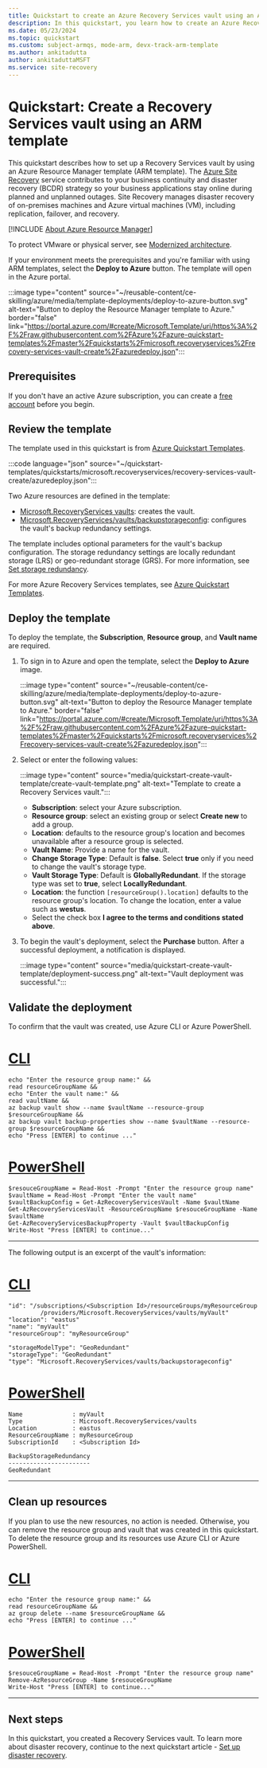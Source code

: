 ```yaml
---
title: Quickstart to create an Azure Recovery Services vault using an Azure Resource Manager template.
description: In this quickstart, you learn how to create an Azure Recovery Services vault using an Azure Resource Manager template (ARM template).
ms.date: 05/23/2024
ms.topic: quickstart
ms.custom: subject-armqs, mode-arm, devx-track-arm-template
ms.author: ankitadutta
author: ankitaduttaMSFT
ms.service: site-recovery
---
```


# Quickstart: Create a Recovery Services vault using an ARM template

This quickstart describes how to set up a Recovery Services vault by using an Azure Resource Manager
template (ARM template). The [Azure Site Recovery](site-recovery-overview.md) service contributes to your business
continuity and disaster recovery (BCDR) strategy so your business applications stay online during
planned and unplanned outages. Site Recovery manages disaster recovery of on-premises machines and
Azure virtual machines (VM), including replication, failover, and recovery.

[!INCLUDE [About Azure Resource Manager](../../includes/resource-manager-quickstart-introduction.md)]

To protect VMware or physical server, see [Modernized architecture](./physical-server-azure-architecture-modernized.md).

If your environment meets the prerequisites and you're familiar with using ARM templates, select the **Deploy to Azure** button. The template will open in the Azure portal.

:::image type="content" source="~/reusable-content/ce-skilling/azure/media/template-deployments/deploy-to-azure-button.svg" alt-text="Button to deploy the Resource Manager template to Azure." border="false" link="https://portal.azure.com/#create/Microsoft.Template/uri/https%3A%2F%2Fraw.githubusercontent.com%2FAzure%2Fazure-quickstart-templates%2Fmaster%2Fquickstarts%2Fmicrosoft.recoveryservices%2Frecovery-services-vault-create%2Fazuredeploy.json":::

## Prerequisites

If you don't have an active Azure subscription, you can create a
[free account](https://azure.microsoft.com/free/?WT.mc_id=A261C142F) before you begin.

## Review the template

The template used in this quickstart is from
[Azure Quickstart Templates](https://azure.microsoft.com/resources/templates/recovery-services-vault-create/).

:::code language="json" source="~/quickstart-templates/quickstarts/microsoft.recoveryservices/recovery-services-vault-create/azuredeploy.json":::

Two Azure resources are defined in the template:

- [Microsoft.RecoveryServices vaults](/azure/templates/microsoft.recoveryservices/vaults): creates the vault.
- [Microsoft.RecoveryServices/vaults/backupstorageconfig](/rest/api/backup/backup-resource-storage-configs): configures the vault's backup redundancy settings.

The template includes optional parameters for the vault's backup configuration. The storage
redundancy settings are locally redundant storage (LRS) or geo-redundant storage (GRS). For more
information, see [Set storage redundancy](../backup/backup-create-rs-vault.md#set-storage-redundancy).

For more Azure Recovery Services templates, see [Azure Quickstart Templates](https://azure.microsoft.com/resources/templates/?resourceType=Microsoft.Recoveryservices&pageNumber=1&sort=Popular).

## Deploy the template

To deploy the template, the **Subscription**, **Resource group**, and **Vault name** are required.

1. To sign in to Azure and open the template, select the **Deploy to Azure** image.

   :::image type="content" source="~/reusable-content/ce-skilling/azure/media/template-deployments/deploy-to-azure-button.svg" alt-text="Button to deploy the Resource Manager template to Azure." border="false" link="https://portal.azure.com/#create/Microsoft.Template/uri/https%3A%2F%2Fraw.githubusercontent.com%2FAzure%2Fazure-quickstart-templates%2Fmaster%2Fquickstarts%2Fmicrosoft.recoveryservices%2Frecovery-services-vault-create%2Fazuredeploy.json":::

1. Select or enter the following values:

   :::image type="content" source="media/quickstart-create-vault-template/create-vault-template.png" alt-text="Template to create a Recovery Services vault.":::

   - **Subscription**: select your Azure subscription.
   - **Resource group**: select an existing group or select **Create new** to add a group.
   - **Location**: defaults to the resource group's location and becomes unavailable after a
     resource group is selected.
   - **Vault Name**: Provide a name for the vault.
   - **Change Storage Type**: Default is **false**. Select **true** only if you need to change the
     vault's storage type.
   - **Vault Storage Type**: Default is **GloballyRedundant**. If the storage type was set to
     **true**, select **LocallyRedundant**.
   - **Location**: the function `[resourceGroup().location]` defaults to the resource group's
     location. To change the location, enter a value such as **westus**.
   - Select the check box **I agree to the terms and conditions stated above**.

1. To begin the vault's deployment, select the **Purchase** button. After a successful deployment, a
   notification is displayed.

   :::image type="content" source="media/quickstart-create-vault-template/deployment-success.png" alt-text="Vault deployment was successful.":::

## Validate the deployment

To confirm that the vault was created, use Azure CLI or Azure PowerShell.

# [CLI](#tab/CLI)

```azurecli-interactive
echo "Enter the resource group name:" &&
read resourceGroupName &&
echo "Enter the vault name:" &&
read vaultName &&
az backup vault show --name $vaultName --resource-group $resourceGroupName &&
az backup vault backup-properties show --name $vaultName --resource-group $resourceGroupName &&
echo "Press [ENTER] to continue ..."
```

# [PowerShell](#tab/PowerShell)

```azurepowershell-interactive
$resouceGroupName = Read-Host -Prompt "Enter the resource group name"
$vaultName = Read-Host -Prompt "Enter the vault name"
$vaultBackupConfig = Get-AzRecoveryServicesVault -Name $vaultName
Get-AzRecoveryServicesVault -ResourceGroupName $resouceGroupName -Name $vaultName
Get-AzRecoveryServicesBackupProperty -Vault $vaultBackupConfig
Write-Host "Press [ENTER] to continue..."
```

---

The following output is an excerpt of the vault's information:

# [CLI](#tab/CLI)

```Output
"id": "/subscriptions/<Subscription Id>/resourceGroups/myResourceGroup
         /providers/Microsoft.RecoveryServices/vaults/myVault"
"location": "eastus"
"name": "myVault"
"resourceGroup": "myResourceGroup"

"storageModelType": "GeoRedundant"
"storageType": "GeoRedundant"
"type": "Microsoft.RecoveryServices/vaults/backupstorageconfig"
```

# [PowerShell](#tab/PowerShell)

```Output
Name              : myVault
Type              : Microsoft.RecoveryServices/vaults
Location          : eastus
ResourceGroupName : myResourceGroup
SubscriptionId    : <Subscription Id>

BackupStorageRedundancy
-----------------------
GeoRedundant
```

---

## Clean up resources

If you plan to use the new resources, no action is needed. Otherwise, you can remove the resource
group and vault that was created in this quickstart. To delete the resource group and its resources
use Azure CLI or Azure PowerShell.

# [CLI](#tab/CLI)

```azurecli-interactive
echo "Enter the resource group name:" &&
read resourceGroupName &&
az group delete --name $resourceGroupName &&
echo "Press [ENTER] to continue ..."
```

# [PowerShell](#tab/PowerShell)

```azurepowershell-interactive
$resouceGroupName = Read-Host -Prompt "Enter the resource group name"
Remove-AzResourceGroup -Name $resouceGroupName
Write-Host "Press [ENTER] to continue..."
```

---

## Next steps

In this quickstart, you created a Recovery Services vault. To learn more about disaster recovery,
continue to the next quickstart article - [Set up disaster recovery](azure-to-azure-quickstart.md).
